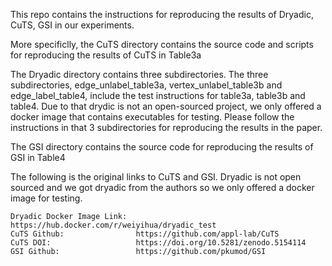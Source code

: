This repo contains the instructions for reproducing the results of Dryadic, CuTS, GSI in our experiments. 

More specificlly, the CuTS directory contains the source code and scripts for reproducing the results of CuTS in Table3a

The Dryadic directory contains three subdirectories. The three subdirectories, edge_unlabel_table3a, vertex_unlabel_table3b and edge_label_table4, include the test instructions for table3a, table3b and table4. Due to that drydic is not an open-sourced project, we only offered a docker image that contains executables for testing. Please follow the instructions in that 3 subdirectories for reproducing the results in the paper. 

The GSI directory contains the source code for reproducing the results of GSI in Table4

The following is the original links to CuTS and GSI. 
Dryadic is not open sourced and we got dryadic from the authors so we only offered a docker image for testing. 

    Dryadic Docker Image Link:  https://hub.docker.com/r/weiyihua/dryadic_test
    CuTS Github:                https://github.com/appl-lab/CuTS
    CuTS DOI:                   https://doi.org/10.5281/zenodo.5154114
    GSI Github:                 https://github.com/pkumod/GSI


